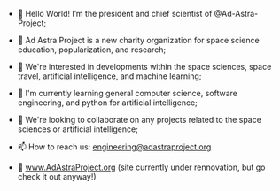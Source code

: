 - 👋 Hello World! I’m the president and chief scientist of @Ad-Astra-Project;
- 💫 Ad Astra Project is a new charity organization for space science education, popularization, and research;
- 👀 We're interested in developments within the space sciences, space travel, artificial intelligence, and machine learning;
- 🌱 I'm currently learning general computer science, software engineering, and python for artificial intelligence;
- 💞️ We're looking to collaborate on any projects related to the space sciences or artificial intelligence;

- 📫 How to reach us: engineering@adastraproject.org
- 🔗 www.AdAstraProject.org (site currently under rennovation, but go check it out anyway!)

<!---
Ad-Astra-Project/Ad-Astra-Project is a ✨ special ✨ repository because its `README.md` (this file) appears on your GitHub profile.
You can click the Preview link to take a look at your changes.
--->
